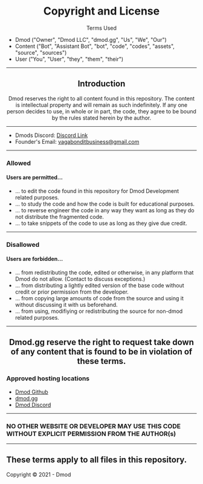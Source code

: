 <h1 align="center">Copyright and License</h1>
<p align="center">Terms Used</p>

- Dmod ("Owner", "Dmod LLC", "dmod.gg", "Us", "We", "Our")
- Content ("Bot", "Assistant Bot", "bot", "code", "codes", "assets", "source", "sources")
- User ("You", "User", "they", "them", "their")
---
<h2 align="center">Introduction</h2>
<p align="center">Dmod reserves the right to all content found in this repository. The content is intellectual property and will remain as such indefinitely. If any one person decides to use, in whole or in part, the code, they agree to be bound by the rules stated herein by the author.</p>

---
+ Dmods Discord: [Discord Link](https://discord.com/invite/VUTu3HyRpN)
+ Founder's Email: vagabonditbusiness@gmail.com
---

### Allowed
#### Users are permitted...
- ... to edit the code found in this repository for Dmod Development related purposes.
- ... to study the code and how the code is built for educational purposes.
- ... to reverse engineer the code in any way they want as long as they do not distribute the fragmented code.
- ... to take snippets of the code to use as long as they give due credit.

---
### Disallowed
#### Users are forbidden...
- ... from redistributing the code, edited or otherwise, in any platform that Dmod do not allow. (Contact to discuss exceptions.)
- ... from distributing a lightly edited version of the base code without credit or prior permission from the developer.
- ... from copying large amounts of code from the source and using it without discussing it with us beforehand.
- ... from using, modifiying or redistributing the source for non-dmod related purposes.
---

<h2 align="center">Dmod.gg reserve the right to request take down of any content that is found to be in violation of these terms.
</h2>

### Approved hosting locations
- [Dmod Github](https://github.com/dmod-gg)
- [dmod.gg](https://dmod.gg)
- [Dmod Discord](https://discord.com/invite/VUTu3HyRpN)

---

### NO OTHER WEBSITE OR DEVELOPER MAY USE THIS CODE  WITHOUT EXPLICIT PERMISSION FROM THE AUTHOR(s)

---
**These terms apply to all files in this repository.**
---
Copyright © 2021 - Dmod
